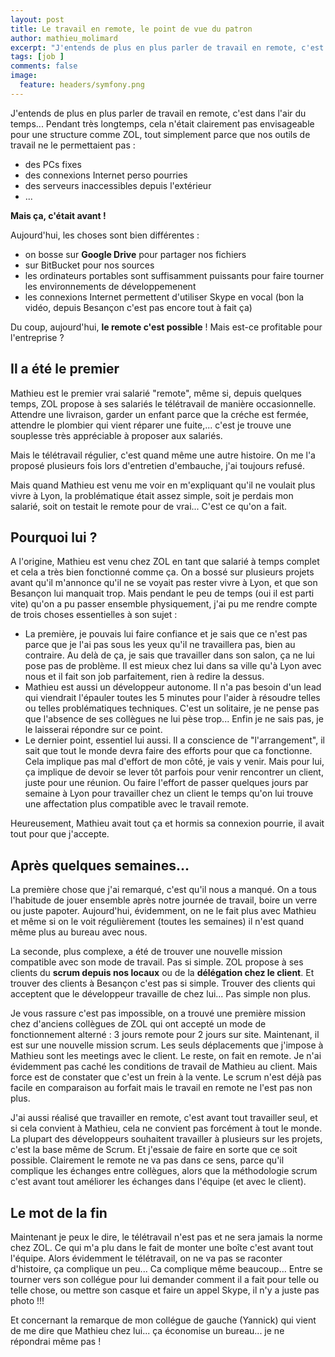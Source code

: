 ```yaml
---
layout: post
title: Le travail en remote, le point de vue du patron
author: mathieu_molimard
excerpt: "J'entends de plus en plus parler de travail en remote, c'est dans l'air du temps...Pendant très longtemps, cela n'était clairement pas envisageable pour une structure comme ZOL, tout simplement parce que nos outils de travail ne le permettaient pas"
tags: [job ]
comments: false
image:
  feature: headers/symfony.png
---
```


J'entends de plus en plus parler de travail en remote, c'est dans l'air du temps...
Pendant très longtemps, cela n'était clairement pas envisageable pour une structure comme ZOL,
tout simplement parce que nos outils de travail ne le permettaient pas :

* des PCs fixes
* des connexions Internet perso pourries
* des serveurs inaccessibles depuis l'extérieur
* ...

**Mais ça, c'était avant !**

Aujourd'hui, les choses sont bien différentes :

* on bosse sur **Google Drive** pour partager nos fichiers
* sur BitBucket pour nos sources
* les ordinateurs portables sont suffisamment puissants pour faire tourner les environnements de développemenent
* les connexions Internet permettent d'utiliser Skype en vocal (bon la vidéo, depuis Besançon c'est pas encore tout à fait ça)

Du coup, aujourd'hui, **le remote c'est possible** ! Mais est-ce profitable pour l'entreprise ?


## Il a été le premier

Mathieu est le premier vrai salarié "remote", même si, depuis quelques temps, ZOL propose à ses salariés le télétravail de manière occasionnelle.
Attendre une livraison, garder un enfant parce que la créche est fermée, attendre le plombier qui vient réparer une fuite,...
c'est je trouve une souplesse très appréciable à proposer aux salariés.

Mais le télétravail régulier, c'est quand même une autre histoire.
On me l'a proposé plusieurs fois lors d'entretien d'embauche, j'ai toujours refusé.

Mais quand Mathieu est venu me voir en m'expliquant qu'il ne voulait plus vivre à Lyon,
la problématique était assez simple, soit je perdais mon salarié, soit on testait le remote pour de vrai... C'est ce qu'on a fait.



## Pourquoi lui ?

A l'origine, Mathieu est venu chez ZOL en tant que salarié à temps complet et cela a très bien fonctionné comme ça.
On a bossé sur plusieurs projets avant qu'il m'annonce qu'il ne se voyait pas rester vivre à Lyon, et que son Besançon lui manquait trop.
Mais pendant le peu de temps (oui il est parti vite) qu'on a pu passer ensemble physiquement, j'ai pu me rendre compte de trois choses essentielles à son sujet :

* La première, je pouvais lui faire confiance et je sais que ce n'est pas parce que je l'ai pas sous les yeux qu'il ne travaillera pas, bien au contraire. Au delà de ça, je sais que travailler dans son salon, ça ne lui pose pas de problème. Il est mieux chez lui dans sa ville qu'à Lyon avec nous et il fait son job parfaitement, rien à redire la dessus.
* Mathieu est aussi un développeur autonome. Il n'a pas besoin d'un lead qui viendrait l'épauler toutes les 5 minutes pour l'aider à résoudre telles ou telles problématiques techniques. C'est un solitaire, je ne pense pas que l'absence de ses collègues ne lui pèse trop... Enfin je ne sais pas, je le laisserai répondre sur ce point.
* Le dernier point, essentiel lui aussi. Il a conscience de "l'arrangement", il sait que tout le monde devra faire des efforts pour que ca fonctionne. Cela implique pas mal d'effort de mon côté, je vais y venir. Mais pour lui, ça implique de devoir se lever tôt parfois pour venir rencontrer un client, juste pour une réunion. Ou faire l'effort de passer quelques jours par semaine à Lyon pour travailler chez un client le temps qu'on lui trouve une affectation plus compatible avec le travail remote.

Heureusement, Mathieu avait tout ça et hormis sa connexion pourrie, il avait tout pour que j'accepte.


## Après quelques semaines...

La première chose que j'ai remarqué, c'est qu'il nous a manqué.
On a tous l'habitude de jouer ensemble après notre journée de travail, boire un verre ou juste papoter.
Aujourd'hui, évidemment, on ne le fait plus avec Mathieu et même si on le voit régulièrement (toutes les semaines) il n'est quand même plus au bureau avec nous.

La seconde, plus complexe, a été de trouver une nouvelle mission compatible avec son mode de travail.
Pas si simple. ZOL propose à ses clients du **scrum depuis nos locaux** ou de la **délégation chez le client**.
Et trouver des clients à Besançon c'est pas si simple.
Trouver des clients qui acceptent que le développeur travaille de chez lui... Pas simple non plus.

Je vous rassure c'est pas impossible, on a trouvé une première mission chez d'anciens collègues de ZOL qui ont accepté
un mode de fonctionnement alterné : 3 jours remote pour 2 jours sur site. Maintenant, il est sur une nouvelle mission scrum.
Les seuls déplacements que j'impose à Mathieu sont les meetings avec le client.
Le reste, on fait en remote. Je n'ai évidemment pas caché les conditions de travail de Mathieu au client.
Mais force est de constater que c'est un frein à la vente.
Le scrum n'est déjà pas facile en comparaison au forfait mais le travail en remote ne l'est pas non plus.

J'ai aussi réalisé que travailler en remote, c'est avant tout travailler seul, et si cela convient à Mathieu,
cela ne convient pas forcément à tout le monde. La plupart des développeurs souhaitent travailler à plusieurs sur les projets,
c'est la base même de Scrum. Et j'essaie de faire en sorte que ce soit possible.
Clairement le remote ne va pas dans ce sens, parce qu'il complique les échanges entre collègues,
alors que la méthodologie scrum c'est avant tout améliorer les échanges dans l'équipe (et avec le client).

## Le mot de la fin

Maintenant je peux le dire, le télétravail n'est pas et ne sera jamais la norme chez ZOL.
Ce qui m'a plu dans le fait de monter une boîte c'est avant tout l'équipe.
Alors évidemment le télétravail, on ne va pas se raconter d'histoire, ça complique un peu... Ca complique même beaucoup...
Entre se tourner vers son collégue pour lui demander comment il a fait pour telle ou telle chose, ou mettre son casque et faire un appel Skype,
il n'y a juste pas photo !!!

Et concernant la remarque de mon collégue de gauche (Yannick) qui vient de me dire que Mathieu chez lui... ça économise un bureau... je ne répondrai même pas !
